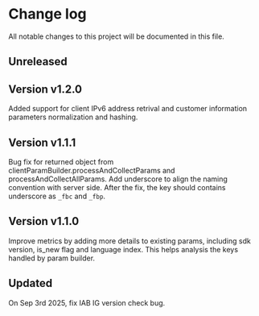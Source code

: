 # Change log

All notable changes to this project will be documented in this file.

## Unreleased

## Version v1.2.0
Added support for client IPv6 address retrival and customer information parameters normalization and hashing.

## Version v1.1.1
Bug fix for returned object from clientParamBuilder.processAndCollectParams and processAndCollectAllParams. Add underscore to align the naming convention with server side. After the fix, the key should contains underscore as ```_fbc``` and ```_fbp```.

## Version v1.1.0
Improve metrics by adding more details to existing params, including sdk version, is_new flag and language index. This helps analysis the keys handled by param builder.

## Updated

On Sep 3rd 2025, fix IAB IG version check bug.
